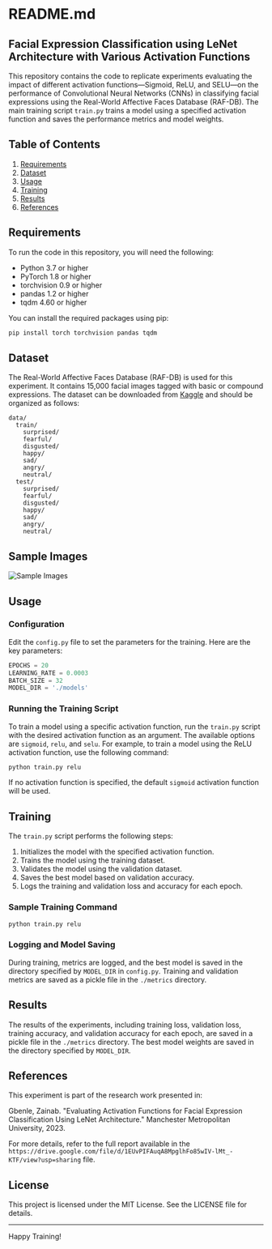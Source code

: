# README.md

## Facial Expression Classification using LeNet Architecture with Various Activation Functions

This repository contains the code to replicate experiments evaluating the impact of different activation functions—Sigmoid, ReLU, and SELU—on the performance of Convolutional Neural Networks (CNNs) in classifying facial expressions using the Real-World Affective Faces Database (RAF-DB). The main training script `train.py` trains a model using a specified activation function and saves the performance metrics and model weights.

## Table of Contents
1. [Requirements](#requirements)
2. [Dataset](#dataset)
3. [Usage](#usage)
4. [Training](#training)
5. [Results](#results)
6. [References](#references)

## Requirements

To run the code in this repository, you will need the following:

- Python 3.7 or higher
- PyTorch 1.8 or higher
- torchvision 0.9 or higher
- pandas 1.2 or higher
- tqdm 4.60 or higher

You can install the required packages using pip:

```sh
pip install torch torchvision pandas tqdm
```

## Dataset

The Real-World Affective Faces Database (RAF-DB) is used for this experiment. It contains 15,000 facial images tagged with basic or compound expressions. The dataset can be downloaded from [Kaggle](https://www.kaggle.com/datasets) and should be organized as follows:

```
data/
  train/
    surprised/
    fearful/
    disgusted/
    happy/
    sad/
    angry/
    neutral/
  test/
    surprised/
    fearful/
    disgusted/
    happy/
    sad/
    angry/
    neutral/
```

## Sample Images

![Sample Images](https://drive.google.com/uc?id=1nc47d7fUw0e8DsR6O3aoi3qW07-3SvXC)

## Usage

### Configuration

Edit the `config.py` file to set the parameters for the training. Here are the key parameters:

```python
EPOCHS = 20
LEARNING_RATE = 0.0003
BATCH_SIZE = 32
MODEL_DIR = './models'
```

### Running the Training Script

To train a model using a specific activation function, run the `train.py` script with the desired activation function as an argument. The available options are `sigmoid`, `relu`, and `selu`. For example, to train a model using the ReLU activation function, use the following command:

```sh
python train.py relu
```

If no activation function is specified, the default `sigmoid` activation function will be used.

## Training

The `train.py` script performs the following steps:

1. Initializes the model with the specified activation function.
2. Trains the model using the training dataset.
3. Validates the model using the validation dataset.
4. Saves the best model based on validation accuracy.
5. Logs the training and validation loss and accuracy for each epoch.

### Sample Training Command

```sh
python train.py relu
```

### Logging and Model Saving

During training, metrics are logged, and the best model is saved in the directory specified by `MODEL_DIR` in `config.py`. Training and validation metrics are saved as a pickle file in the `./metrics` directory.

## Results

The results of the experiments, including training loss, validation loss, training accuracy, and validation accuracy for each epoch, are saved in a pickle file in the `./metrics` directory. The best model weights are saved in the directory specified by `MODEL_DIR`.

## References

This experiment is part of the research work presented in:

Gbenle, Zainab. "Evaluating Activation Functions for Facial Expression Classification Using LeNet Architecture." Manchester Metropolitan University, 2023. 

For more details, refer to the full report available in the `https://drive.google.com/file/d/1EUvPIFAuqA8MpglhFo85wIV-lMt_-KTF/view?usp=sharing` file.

## License

This project is licensed under the MIT License. See the LICENSE file for details.

---

Happy Training!